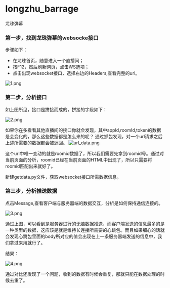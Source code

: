 # longzhu_barrage
龙珠弹幕


### 第一步，找到龙珠弹幕的websocke接口
步骤如下：
- 在龙珠首页，随意进入一个直播间；
- 按F12，然后刷新网页，点击WS选项；
- 点击出现websocket接口，选择右边的Headers,查看完整的url。

![1.png](https://upload-images.jianshu.io/upload_images/14750449-5b1bec54e0dad010.png?imageMogr2/auto-orient/strip%7CimageView2/2/w/1240)


### 第二步，分析接口
如上图所见，接口是拼接而成的，拼接的字段如下：

![2.png](https://upload-images.jianshu.io/upload_images/14750449-112b945b35d3ec1e.png?imageMogr2/auto-orient/strip%7CimageView2/2/w/1240)

如果你在多看看其他直播间的接口你就会发现，其中appId,roomId,token的数据是会变化的，那么这些数据都是怎么来的呢？
通过抓包发现，对一个url请求之后上述所需要的数据都会被返回。
![url_data.png](https://upload-images.jianshu.io/upload_images/14750449-fdf714ea9a073f1a.png?imageMogr2/auto-orient/strip%7CimageView2/2/w/1240)

这个url中唯一变动的就是roomid数据了，所以我们需要先拿到roomid号。通过对当前页面的分析，roomid已经在当前页面的HTML中出现了，所以只需要将roomid匹配出来就好了。

新建getdata.py文件，获取websocket接口所需数据信息。




### 第三步，分析推送数据
点击Message,查看客户端与服务器端的数据交互，分析是如何保持通信连接的。

![3.png](https://upload-images.jianshu.io/upload_images/14750449-8c68f970b1b1d818.png?imageMogr2/auto-orient/strip%7CimageView2/2/w/1240)



通过上图，可以看到是服务器进行的无脑数据推送，而客户端发送的信息最多的是一种类型的数据，这应该是就是维持长连接所需要的心跳包。而且如果细心的话就会发现心跳包里面的body所对应的值会出现在上一条服务器端发送的信息中，我们拿过来用就行了。



结果：

![4.png](https://upload-images.jianshu.io/upload_images/14750449-63c3ccdb62750c02.png?imageMogr2/auto-orient/strip%7CimageView2/2/w/1240)

通过对比还发现了一个问题，收到的数据有时候会重复，那就只能在数据处理的时候去重了。
